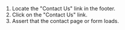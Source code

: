 1. Locate the "Contact Us" link in the footer.
2. Click on the "Contact Us" link.
3. Assert that the contact page or form loads.